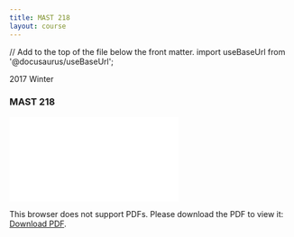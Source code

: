 ```yaml
---
title: MAST 218
layout: course
---
```


// Add to the top of the file below the front matter.
import useBaseUrl from '@docusaurus/useBaseUrl';

2017 Winter

### MAST 218
<object data="{{ site.baseurl }}/assets/MAST 218/MAST 218.pdf" type="application/pdf" width="100%" height="850px">
    <embed src="{{ site.baseurl }}/assets/MAST 218/MAST 218.pdf" type="application/pdf">
        <p>This browser does not support PDFs. Please download the PDF to view it: <a href="{{ site.baseurl }}/assets/MAST 218/MAST 218.pdf">Download PDF</a>.</p>
    </embed>
</object>
